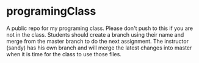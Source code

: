 # programingClass
A public repo for my programing class.  Please don't push to this if you are not in the class.
Students should create a branch using their name and merge from the master branch to do the next assignment.
The instructor (sandy) has his own branch and will merge the latest changes into master when it is time for the class to use those files.
